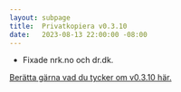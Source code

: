 ```yaml
---
layout: subpage
title:  Privatkopiera v0.3.10
date:   2023-08-13 22:00:00 -08:00
---
```


- Fixade nrk.no och dr.dk.

[Berätta gärna vad du tycker om v0.3.10 här.](https://github.com/stefansundin/privatkopiera/discussions/179)
